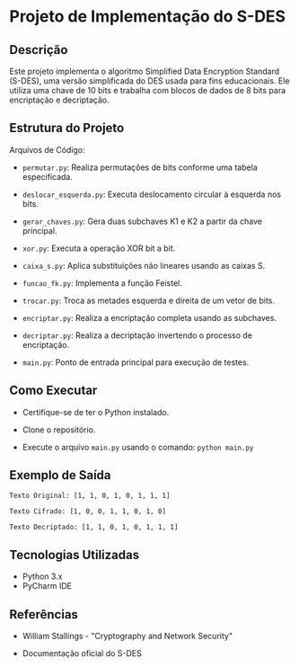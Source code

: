 # Projeto de Implementação do S-DES

## Descrição

Este projeto implementa o algoritmo Simplified Data Encryption Standard (S-DES), uma versão simplificada do DES usada para fins educacionais. Ele utiliza uma chave de 10 bits e trabalha com blocos de dados de 8 bits para encriptação e decriptação.

## Estrutura do Projeto

Arquivos de Código:

- ```permutar.py```: Realiza permutações de bits conforme uma tabela especificada.

- ```deslocar_esquerda.py```: Executa deslocamento circular à esquerda nos bits.

- ```gerar_chaves.py```: Gera duas subchaves K1 e K2 a partir da chave principal.

- ```xor.py```: Executa a operação XOR bit a bit.

- ```caixa_s.py```: Aplica substituições não lineares usando as caixas S.

- ```funcao_fk.py```: Implementa a função Feistel.

- ```trocar.py```: Troca as metades esquerda e direita de um vetor de bits.

- ```encriptar.py```: Realiza a encriptação completa usando as subchaves.

- ```decriptar.py```: Realiza a decriptação invertendo o processo de encriptação.

- ```main.py```: Ponto de entrada principal para execução de testes.

## Como Executar

- Certifique-se de ter o Python instalado.

- Clone o repositório.

- Execute o arquivo ```main.py``` usando o comando: ```python main.py```

## Exemplo de Saída
```
Texto Original: [1, 1, 0, 1, 0, 1, 1, 1]

Texto Cifrado: [1, 0, 0, 1, 1, 0, 1, 0]

Texto Decriptado: [1, 1, 0, 1, 0, 1, 1, 1]
```
## Tecnologias Utilizadas

- Python 3.x
- PyCharm IDE

## Referências

- William Stallings - "Cryptography and Network Security"

- Documentação oficial do S-DES
